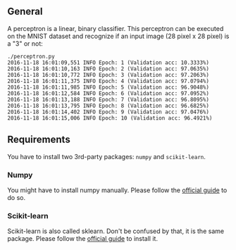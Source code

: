 ## General

A perceptron is a linear, binary classifier. This perceptron can be executed
on the MNIST dataset and recognize if an input image (28 pixel x 28 pixel) is
a "3" or not:

```
./perceptron.py
2016-11-18 16:01:09,551 INFO Epoch: 1 (Validation acc: 10.3333%)
2016-11-18 16:01:10,163 INFO Epoch: 2 (Validation acc: 97.0635%)
2016-11-18 16:01:10,772 INFO Epoch: 3 (Validation acc: 97.2063%)
2016-11-18 16:01:11,375 INFO Epoch: 4 (Validation acc: 97.0794%)
2016-11-18 16:01:11,985 INFO Epoch: 5 (Validation acc: 96.9048%)
2016-11-18 16:01:12,584 INFO Epoch: 6 (Validation acc: 97.0952%)
2016-11-18 16:01:13,188 INFO Epoch: 7 (Validation acc: 96.8095%)
2016-11-18 16:01:13,795 INFO Epoch: 8 (Validation acc: 96.6825%)
2016-11-18 16:01:14,402 INFO Epoch: 9 (Validation acc: 97.0476%)
2016-11-18 16:01:15,006 INFO Epoch: 10 (Validation acc: 96.4921%)
```

## Requirements

You have to install two 3rd-party packages: `numpy` and `scikit-learn`.

### Numpy

You might have to install numpy manually. Please follow the
[official guide](http://docs.scipy.org/doc/numpy/user/install.html) to do so.

### Scikit-learn

Scikit-learn is also called sklearn. Don't be confused by that, it is the same
package. Please follow the
[official guide](http://scikit-learn.org/stable/install.html) to
install it.
